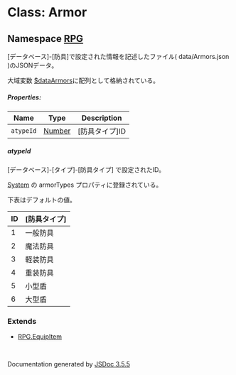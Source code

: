# Class: Armor

## Namespace [RPG](RPG.md)

[データベース]-[防具]で設定された情報を記述したファイル( data/Armors.json )のJSONデータ。

大域変数 [$dataArmors](global.md#dataarmors-arrayrpgarmor)に配列として格納されている。

##### Properties:

| Name | Type | Description |
| --- | --- | --- |
| `atypeId` | [Number](Number.md) | [防具タイプ]ID |


##### atypeId

[データベース]-[タイプ]-[防具タイプ] で設定されたID。

 [System](RPG.System.md) の armorTypes プロパティに登録されている。
 
下表はデフォルトの値。

| ID | [防具タイプ] |
| --- | --- |
| 1 | 一般防具 |
| 2 | 魔法防具 |
| 3 | 軽装防具 |
| 4 | 重装防具 |
| 5 | 小型盾 |
| 6 | 大型盾 | 


### Extends

* [RPG.EquipItem](RPG.EquipItem.md)

 <br>

  Documentation generated by [JSDoc 3.5.5](https://github.com/jsdoc3/jsdoc)
